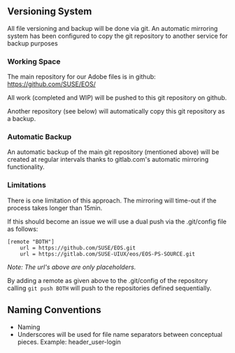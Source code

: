 ## Versioning System
All file versioning and backup will be done via git. An automatic mirroring system has been configured to copy the git repository to another service for backup purposes

### Working Space
The main repository for our Adobe files is in github: 
https://github.com/SUSE/EOS/

All work (completed and WIP) will be pushed to this git repository on github. 

Another repository (see below) will automatically copy this git repository as a backup.

### Automatic Backup

An automatic backup of the main git repository (mentioned above) will be created at regular intervals thanks to gitlab.com's automatic mirroring functionality.

### Limitations
There is one limitation of this approach. The mirroring will time-out if the process takes longer than 15min.

If this should become an issue we will use a dual push via the .git/config file as follows:
```
[remote "BOTH"]
	url = https://github.com/SUSE/EOS.git
	url = https://gitlab.com/SUSE-UIUX/eos/EOS-PS-SOURCE.git
```
_Note: The url's above are only placeholders._

By adding a remote as given above to the .git/config of the repository calling ```git push BOTH``` will push to the repositories defined sequentially. 
 

## Naming Conventions
* Naming
* Underscores will be used for file name separators between conceptual pieces. Example: header_user-login


